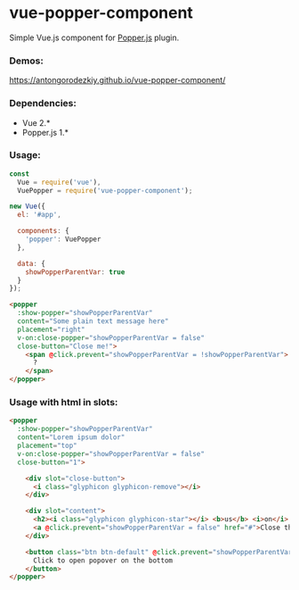 vue-popper-component
==============

Simple Vue.js component for [Popper.js](https://popper.js.org/) plugin.

### Demos:

https://antongorodezkiy.github.io/vue-popper-component/

### Dependencies:

- Vue 2.*
- Popper.js 1.*

### Usage:

```javascript
const
  Vue = require('vue'),
  VuePopper = require('vue-popper-component');

new Vue({
  el: '#app',

  components: {
    'popper': VuePopper
  },

  data: {
    showPopperParentVar: true
  }
});
```

```html
<popper
  :show-popper="showPopperParentVar"
  content="Some plain text message here"
  placement="right"
  v-on:close-popper="showPopperParentVar = false"
  close-button="Close me!">
    <span @click.prevent="showPopperParentVar = !showPopperParentVar">
      ?
    </span>
</popper>
```

### Usage with html in slots:

```html
<popper
  :show-popper="showPopperParentVar"
  content="Lorem ipsum dolor"
  placement="top"
  v-on:close-popper="showPopperParentVar = false"
  close-button="1">

    <div slot="close-button">
      <i class="glyphicon glyphicon-remove"></i>
    </div>

    <div slot="content">
      <h2><i class="glyphicon glyphicon-star"></i> <b>us</b> <i>on</i> <u>github</u>!</h2>
      <a @click.prevent="showPopperParentVar = false" href="#">Close this popover from the content!</a>
    </div>

    <button class="btn btn-default" @click.prevent="showPopperParentVar = !showPopperParentVar">
      Click to open popover on the bottom
    </button>
</popper>
```
